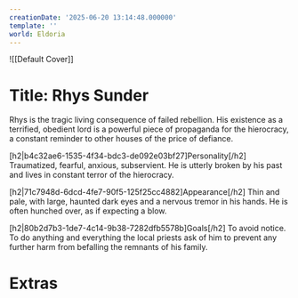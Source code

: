 ```yaml
---
creationDate: '2025-06-20 13:14:48.000000'
template: ''
world: Eldoria
---
```

![[Default Cover]]

# Title: Rhys Sunder

Rhys is the tragic living consequence of failed rebellion. His existence as a terrified, obedient lord is a powerful piece of propaganda for the hierocracy, a constant reminder to other houses of the price of defiance.

[h2|b4c32ae6-1535-4f34-bdc3-de092e03bf27]Personality[/h2]
Traumatized, fearful, anxious, subservient. He is utterly broken by his past and lives in constant terror of the hierocracy.

[h2|71c7948d-6dcd-4fe7-90f5-125f25cc4882]Appearance[/h2]
Thin and pale, with large, haunted dark eyes and a nervous tremor in his hands. He is often hunched over, as if expecting a blow.

[h2|80b2d7b3-1de7-4c14-9b38-7282dfb5578b]Goals[/h2]
To avoid notice. To do anything and everything the local priests ask of him to prevent any further harm from befalling the remnants of his family.





# Extras

